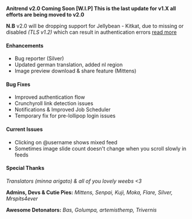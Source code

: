 __Anitrend v2.0 Coming Soon [W.I.P] This is the last update for v1.X all efforts are being moved to v2.0__

__N.B__ v2.0 will be dropping support for Jellybean - Kitkat, due to missing or disabled _(TLS v1.2)_
which can result in authentication errors [read more](https://github.com/square/okhttp/issues/2372)

#### Enhancements
- Bug reporter (Silver)
- Updated german translation, added nl region
- Image preview download & share feature (Mittens)

#### Bug Fixes
- Improved authentication flow
- Crunchyroll link detection issues
- Notifications & Improved Job Scheduler
- Temporary fix for pre-lollipop login issues

#### Current Issues
- Clicking on @username shows mixed feed
- Sometimes image slide count doesn't change when you scroll slowly in feeds

#### Special Thanks
_Translators (minna arigato) & all of you lovely weebs <3_

__Admins, Devs & Cutie Pies:__
_Mittens, Senpai, Kuji, Moka, Flare, Silver, Mrspits4ever_

__Awesome Detonators:__
_Bas, Golumpa, artemisthemp, Trivernis_

